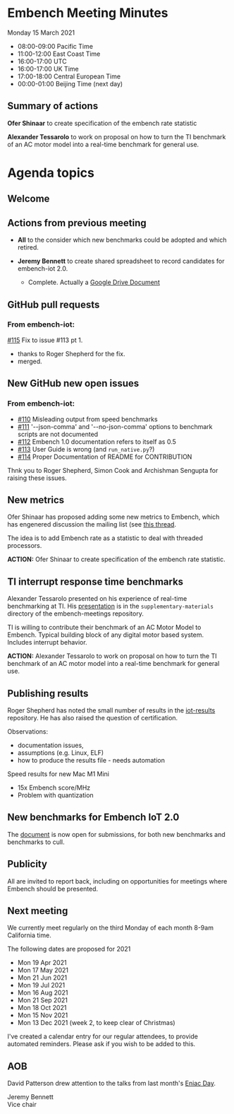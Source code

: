 # Embench Meeting Minutes

Monday 15 March 2021

- 08:00-09:00 Pacific Time
- 11:00-12:00 East Coast Time
- 16:00-17:00 UTC
- 16:00-17:00 UK Time
- 17:00-18:00 Central European Time
- 00:00-01:00 Beijing Time (next day)

## Summary of actions

**Ofer Shinaar** to create specification of the embench rate statistic

**Alexander Tessarolo** to work on proposal on how to turn the TI benchmark of an AC motor model into a real-time benchmark for general use.

# Agenda topics

## Welcome

## Actions from previous meeting

- **All** to the consider which new benchmarks could be adopted and which retired.

- **Jeremy Bennett** to create shared spreadsheet to record candidates for embench-iot 2.0.

  - Complete. Actually a [Google Drive Document](https://docs.google.com/document/d/1kFBsA6VEQfJ8yG6wbBwgiY6GKOYLVNJvqIfqKYYyX60)

## GitHub pull requests

### From embench-iot:

[#115](https://github.com/embench/embench-iot/pull/115) Fix to issue #113 pt 1.

- thanks to Roger Shepherd for the fix.
- merged.

## New GitHub new open issues

### From embench-iot:

- [#110](https://github.com/embench/embench-iot/issues/110) Misleading output from speed benchmarks
- [#111](https://github.com/embench/embench-iot/issues/111) '--json-comma' and '--no-json-comma' options to benchmark scripts are not documented
- [#112](https://github.com/embench/embench-iot/issues/112) Embench 1.0 documentation refers to itself as 0.5
- [#113](https://github.com/embench/embench-iot/issues/113) User Guide is wrong (and `run_native.py`?)
- [#114](https://github.com/embench/embench-iot/issues/114) Proper Documentation of README for CONTRIBUTION

Thnk you to Roger Shepherd, Simon Cook and Archishman Sengupta for raising these issues.

## New metrics

Ofer Shinaar has proposed adding some new metrics to Embench, which has engenered discussion the mailing list (see [this thread](https://lists.librecores.org/pipermail/embench/2021-March/000101.html).

The idea is to add Embench rate as a statistic to deal with threaded processors.

**ACTION:** Ofer Shinaar to create specification of the embench rate statistic.

## TI interrupt response time benchmarks

Alexander Tessarolo presented on his experience of real-time benchmarking at TI.  His [presentation](../supplementary-materials/RealTimeBenchmarking_V3.0.pdf) is in the `supplementary-materials` directory of the embench-meetings repository.

TI is willing to contribute their benchmark of an AC Motor Model to Embench. Typical building block of any digital motor based system. Includes interrupt behavior.

**ACTION:** Alexander Tessarolo to work on proposal on how to turn the TI benchmark of an AC motor model into a real-time benchmark for general use.

## Publishing results

Roger Shepherd has noted the small number of results in the [iot-results](https://github.com/embench/embench-iot-results) repository.  He has also raised the question of certification.

Observations:

* documentation issues,
* assumptions (e.g. Linux, ELF)
* how to produce the results file - needs automation

Speed results for new Mac M1 Mini

* 15x Embench score/MHz
* Problem with quantization

## New benchmarks for Embench IoT 2.0

The [document](https://docs.google.com/document/d/1kFBsA6VEQfJ8yG6wbBwgiY6GKOYLVNJvqIfqKYYyX60/edit?usp=sharing) is now open for submissions, for both new benchmarks and benchmarks to cull.

## Publicity

All are invited to report back, including on opportunities for meetings where Embench should be presented.

## Next meeting

We currently meet regularly on the third Monday of each month 8-9am California time.

The following dates are proposed for 2021

- Mon 19 Apr 2021
- Mon 17 May 2021
- Mon 21 Jun 2021
- Mon 19 Jul 2021
- Mon 16 Aug 2021
- Mon 21 Sep 2021
- Mon 18 Oct 2021
- Mon 15 Nov 2021
- Mon 13 Dec 2021 (week 2, to keep clear of Christmas)

I've created a calendar entry for our regular attendees, to provide
automated reminders. Please ask if you wish to be added to this.

## AOB

David Patterson drew attention to the talks from last month's [Eniac Day](https://eniacday.org/).


Jeremy Bennett\
Vice chair
